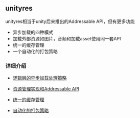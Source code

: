 ## unityres

unityres相当于unity后来推出的Addressable API，但有更多功能

* 异步加载的四种模式
* 加载外部资源如图片，音频和加载asset使用同一套API
* 统一的缓存管理
* 一个自动化的打包策略

### 详细介绍

* [逻辑层的异步加载处理策略](/usage.md)

* [资源管理实现和Addressable API](/impl.md)

* [统一的缓存管理](/pool.md)

* [自动化的打包策略](/pack.md)


